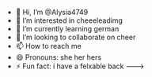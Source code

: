 - 👋 Hi, I’m @Alysia4749
- 👀 I’m interested in cheeeleadimg
- 🌱 I’m currently learning german 
- 💞️ I’m looking to collaborate on cheer
- 📫 How to reach me 
- 😄 Pronouns: she her hers
- ⚡ Fun fact: i have a  felxable back
--->

